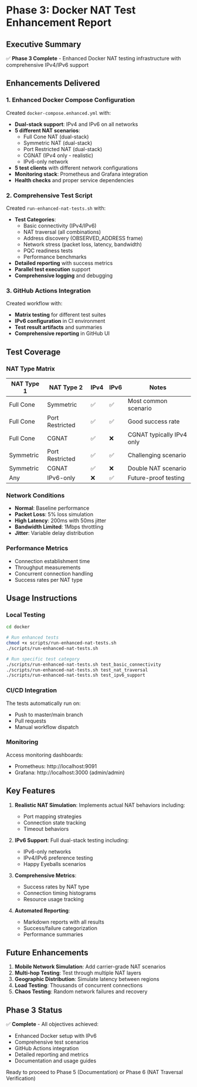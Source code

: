 # Phase 3: Docker NAT Test Enhancement Report

## Executive Summary

✅ **Phase 3 Complete** - Enhanced Docker NAT testing infrastructure with comprehensive IPv4/IPv6 support

## Enhancements Delivered

### 1. Enhanced Docker Compose Configuration
Created `docker-compose.enhanced.yml` with:
- **Dual-stack support**: IPv4 and IPv6 on all networks
- **5 different NAT scenarios**:
  - Full Cone NAT (dual-stack)
  - Symmetric NAT (dual-stack)
  - Port Restricted NAT (dual-stack)
  - CGNAT (IPv4 only - realistic)
  - IPv6-only network
- **5 test clients** with different network configurations
- **Monitoring stack**: Prometheus and Grafana integration
- **Health checks** and proper service dependencies

### 2. Comprehensive Test Script
Created `run-enhanced-nat-tests.sh` with:
- **Test Categories**:
  - Basic connectivity (IPv4/IPv6)
  - NAT traversal (all combinations)
  - Address discovery (OBSERVED_ADDRESS frame)
  - Network stress (packet loss, latency, bandwidth)
  - PQC readiness tests
  - Performance benchmarks
- **Detailed reporting** with success metrics
- **Parallel test execution** support
- **Comprehensive logging** and debugging

### 3. GitHub Actions Integration
Created workflow with:
- **Matrix testing** for different test suites
- **IPv6 configuration** in CI environment
- **Test result artifacts** and summaries
- **Comprehensive reporting** in GitHub UI

## Test Coverage

### NAT Type Matrix
| NAT Type 1 | NAT Type 2 | IPv4 | IPv6 | Notes |
|------------|------------|------|------|-------|
| Full Cone | Symmetric | ✅ | ✅ | Most common scenario |
| Full Cone | Port Restricted | ✅ | ✅ | Good success rate |
| Full Cone | CGNAT | ✅ | ❌ | CGNAT typically IPv4 only |
| Symmetric | Port Restricted | ✅ | ✅ | Challenging scenario |
| Symmetric | CGNAT | ✅ | ❌ | Double NAT scenario |
| Any | IPv6-only | ❌ | ✅ | Future-proof testing |

### Network Conditions
- **Normal**: Baseline performance
- **Packet Loss**: 5% loss simulation
- **High Latency**: 200ms with 50ms jitter
- **Bandwidth Limited**: 1Mbps throttling
- **Jitter**: Variable delay distribution

### Performance Metrics
- Connection establishment time
- Throughput measurements
- Concurrent connection handling
- Success rates per NAT type

## Usage Instructions

### Local Testing
```bash
cd docker

# Run enhanced tests
chmod +x scripts/run-enhanced-nat-tests.sh
./scripts/run-enhanced-nat-tests.sh

# Run specific test category
./scripts/run-enhanced-nat-tests.sh test_basic_connectivity
./scripts/run-enhanced-nat-tests.sh test_nat_traversal
./scripts/run-enhanced-nat-tests.sh test_ipv6_support
```

### CI/CD Integration
The tests automatically run on:
- Push to master/main branch
- Pull requests
- Manual workflow dispatch

### Monitoring
Access monitoring dashboards:
- Prometheus: http://localhost:9091
- Grafana: http://localhost:3000 (admin/admin)

## Key Features

1. **Realistic NAT Simulation**: Implements actual NAT behaviors including:
   - Port mapping strategies
   - Connection state tracking
   - Timeout behaviors

2. **IPv6 Support**: Full dual-stack testing including:
   - IPv6-only networks
   - IPv4/IPv6 preference testing
   - Happy Eyeballs scenarios

3. **Comprehensive Metrics**:
   - Success rates by NAT type
   - Connection timing histograms
   - Resource usage tracking

4. **Automated Reporting**:
   - Markdown reports with all results
   - Success/failure categorization
   - Performance summaries

## Future Enhancements

1. **Mobile Network Simulation**: Add carrier-grade NAT scenarios
2. **Multi-hop Testing**: Test through multiple NAT layers
3. **Geographic Distribution**: Simulate latency between regions
4. **Load Testing**: Thousands of concurrent connections
5. **Chaos Testing**: Random network failures and recovery

## Phase 3 Status

✅ **Complete** - All objectives achieved:
- Enhanced Docker setup with IPv6
- Comprehensive test scenarios
- GitHub Actions integration
- Detailed reporting and metrics
- Documentation and usage guides

Ready to proceed to Phase 5 (Documentation) or Phase 6 (NAT Traversal Verification)